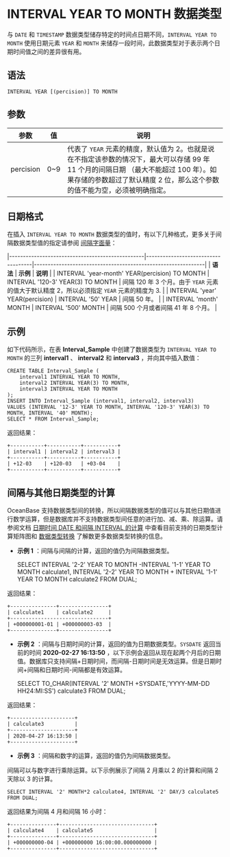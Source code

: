 INTERVAL YEAR TO MONTH 数据类型 
================================================



与 `DATE` 和 `TIMESTAMP` 数据类型储存特定的时间点日期不同，`INTERVAL YEAR TO MONTH` 使用日期元素 `YEAR` 和 `MONTH` 来储存一段时间，此数据类型对于表示两个日期时间值之间的差异很有用。

语法 
--------------

    INTERVAL YEAR [(percision)] TO MONTH



参数 
--------------



|    参数     |  值   |                                                           说明                                                           |
|-----------|------|------------------------------------------------------------------------------------------------------------------------|
| percision | 0\~9 | 代表了 `YEAR` 元素的精度，默认值为 2。也就是说在不指定该参数的情况下，最大可以存储 99 年 11 个月的间隔日期 （最大不能超过 100 年）。如果存储的参数超过了默认精度 2 位，那么这个参数的值不能为空，必须被明确指定。 |



日期格式 
----------------

在插入 `INTERVAL YEAR TO MONTH` 数据类型的值时，有以下几种格式，更多关于间隔数据类型值的指定请参阅 [间隔字面量](/zh-CN/11.sql-reference-oracle-mode/3.basic-elements-1/3.literal-1/5.interval-literal.md)：


|-------------------------------------------------|------------------------------------|--------------------------------------------------------------|
| **语法**                                          | **示例**                             | **说明**                                                       |
| INTERVAL  'year-month' YEAR(percision) TO MONTH | INTERVAL  '120-3' YEAR(3) TO MONTH | 间隔 120 年 3 个月。由于 `YEAR` 元素的值大于默认精度 2，所以必须指定 `YEAR` 元素的精度为 3. |
| INTERVAL  'year' YEAR(percision)                | INTERVAL '50' YEAR                 | 间隔 50 年。                                                     |
| INTERVAL  'month' MONTH                         | INTERVAL '500' MONTH               | 间隔 500 个月或者间隔 41 年 8 个月。                                     |



示例 
--------------

如下代码所示，在表 **Interval_Sample** 中创建了数据类型为 `INTERVAL YEAR TO MONTH` 的三列 **interval1** 、 **interval2** 和 **interval3** ，并向其中插入数值：

    CREATE TABLE Interval_Sample (
        interval1 INTERVAL YEAR TO MONTH,
        interval2 INTERVAL YEAR(3) TO MONTH,
        interval3 INTERVAL YEAR TO MONTH
    );
    INSERT INTO Interval_Sample (interval1, interval2, interval3)
    VALUES (INTERVAL '12-3' YEAR TO MONTH, INTERVAL '120-3' YEAR(3) TO MONTH, INTERVAL '40' MONTH);
    SELECT * FROM Interval_Sample;



返回结果：

    +-----------+-----------+-----------+
    | interval1 | interval2 | interval3 |
    +-----------+-----------+-----------+
    | +12-03    | +120-03   | +03-04    |
    +-----------+-----------+-----------+



间隔与其他日期类型的计算 
------------------------

OceanBase 支持数据类型间的转换，所以间隔数据类型的值可以与其他日期值进行数学运算，但是数据库并不支持数据类型间任意的进行加、减、乘、除运算。请参阅文档 [日期时间 DATE 和间隔 INTERVAL 的计算](/zh-CN/11.sql-reference-oracle-mode/3.basic-elements-1/1.built-in-data-types/4.date-time-and-interval-data-types/8.calculation-of-date-time-and-interval.md) 中查看目前支持的日期类型计算矩阵图和 [数据类型转换](/zh-CN/11.sql-reference-oracle-mode/3.basic-elements-1/2.data-type-comparison-rules/6.data-type-conversion.md) 了解数更多数据类型转换的信息。

* **示例 1** ：间隔与间隔的计算，返回的值仍为间隔数据类型。




    SELECT INTERVAL '2-2' YEAR TO MONTH -INTERVAL '1-1' YEAR  TO MONTH calculate1, INTERVAL '2-2' YEAR TO MONTH + INTERVAL '1-1' YEAR TO MONTH calculate2 FROM DUAL;



返回结果：

    +---------------+----------------+
    | calculate1    | calculate2     |
    +--------------------------------+
    | +000000001-01 | +000000003-03  |
    +---------------+----------------+





* **示例 2** ：间隔与日期时间的计算，返回的值为日期数据类型。`SYSDATE` 返回当前的时间 **2020-02-27 16:13:50** ，以下示例会返回从现在起两个月后的日期值。数据库只支持间隔+日期时间，而间隔-日期时间是无效运算。但是日期时间+间隔和日期时间-间隔都是有效运算。




    SELECT TO_CHAR(INTERVAL '2' MONTH +SYSDATE,'YYYY-MM-DD HH24:MI:SS') calculate3 FROM DUAL;



返回结果：

    +---------------------+
    | calculate3          |
    +---------------------+
    | 2020-04-27 16:13:50 |
    +---------------------+



* **示例 3** ：间隔和数字的运算，返回的值仍为间隔数据类型。

  




间隔可以与数字进行乘除运算。以下示例展示了间隔 2 月乘以 2 的计算和间隔 2 天除以 3 的计算。

    SELECT INTERVAL '2' MONTH*2 calculate4, INTERVAL '2' DAY/3 calculate5 FROM DUAL;



返回结果为间隔 4 月和间隔 16 小时：

    +---------------+-------------------------------+
    | calculate4    | calculate5                    |
    +---------------+-------------------------------+
    | +000000000-04 | +000000000 16:00:00.000000000 |
    +---------------+-------------------------------+



[](qqvecg)
